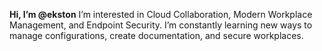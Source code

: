 **Hi, I’m @ekston**
I’m interested in Cloud Collaboration, Modern Workplace Management, and Endpoint Security. I’m constantly learning new ways to manage configurations, create documentation, and secure workplaces.

<!---
ekston/ekston is a ✨ special ✨ repository because its `README.md` (this file) appears on your GitHub profile.
You can click the Preview link to take a look at your changes.
--->
